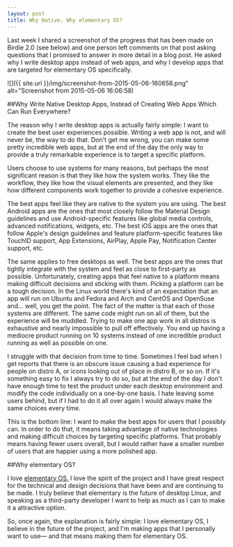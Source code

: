 ```yaml
---
layout: post
title: Why Native, Why elementary OS?
---
```

Last week I shared a screenshot of the progress that has been made on Birdie 2.0 (see below) and one person left comments on that post asking questions that I promised to answer in more detail in a blog post. He asked why I write desktop apps instead of web apps, and why I develop apps that are targeted for elementary OS specifically.

![]({{ site.url }}/img/screenshot-from-2015-05-06-160658.png" alt="Screenshot from 2015-05-06 16:06:58)

##Why Write Native Desktop Apps, Instead of Creating Web Apps Which Can Run Everywhere?

The reason why I write desktop apps is actually fairly simple: I want to create the best user experiences possible. Writing a web app is not, and will never be, the way to do that. Don't get me wrong, you can make some pretty incredible web apps, but at the end of the day the only way to provide a truly remarkable experience is to target a specific platform.

Users choose to use systems for many reasons, but perhaps the most significant reason is that they like how the system works. They like the workflow, they like how the visual elements are presented, and they like how different components work together to provide a cohesive experience.

The best apps feel like they are native to the system you are using. The best Android apps are the ones that most closely follow the Material Design guidelines and use Android-specific features like global media controls, advanced notifications, widgets, etc. The best iOS apps are the ones that follow Apple's design guidelines and feature platform-specific features like TouchID support, App Extensions, AirPlay, Apple Pay, Notification Center support, etc.

The same applies to free desktops as well. The best apps are the ones that tightly integrate with the system and feel as close to first-party as possible. Unfortunately, creating apps that feel native to a platform means making difficult decisions and sticking with them. Picking a platform can be a tough decision. In the Linux world there's kind of an expectation that an app will run on Ubuntu and Fedora and Arch and CentOS and OpenSuse and... well, you get the point. The fact of the matter is that each of those systems are different. The same code might run on all of them, but the experience will be muddled. Trying to make one app work in all distros is exhaustive and nearly impossible to pull off effectively. You end up having a mediocre product running on 10 systems instead of one incredible product running as well as possible on one.

I struggle with that decision from time to time. Sometimes I feel bad when I get reports that there is an obscure issue causing a bad experience for people on distro A, or icons looking out of place in distro B, or so on. If it's something easy to fix I always try to do so, but at the end of the day I don't have enough time to test the product under each desktop environment and modify the code individually on a one-by-one basis. I hate leaving some users behind, but if I had to do it all over again I would always make the same choices every time.

This is the bottom line: I want to make the best apps for users that I possibly can. In order to do that, it means taking advantage of native technologies and making difficult choices by targeting specific platforms. That probably means having fewer users overall, but I would rather have a smaller number of users that are happier using a more polished app.

##Why elementary OS?

I love [elementary OS.](https://elementary.io) I love the spirit of the project and I have great respect for the technical and design decisions that have been and are continuing to be made. I truly believe that elementary is the future of desktop Linux, and speaking as a third-party developer I want to help as much as I can to make it a attractive option.

So, once again, the explanation is fairly simple: I love elementary OS, I believe in the future of the project, and I'm making apps that I personally want to use— and that means making them for elementary OS.
